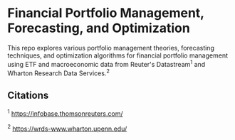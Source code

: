 # Financial Portfolio Management, Forecasting, and Optimization 

This repo explores various portfolio management theories, forecasting techniques, and optimization algorithms for financial portfolio management using ETF and macroeconomic data from Reuter's Datastream<sup>1</sup> and Wharton Research Data Services.<sup>2</sup>




## Citations 

<sup>1</sup> https://infobase.thomsonreuters.com/

<sup>2</sup> https://wrds-www.wharton.upenn.edu/
